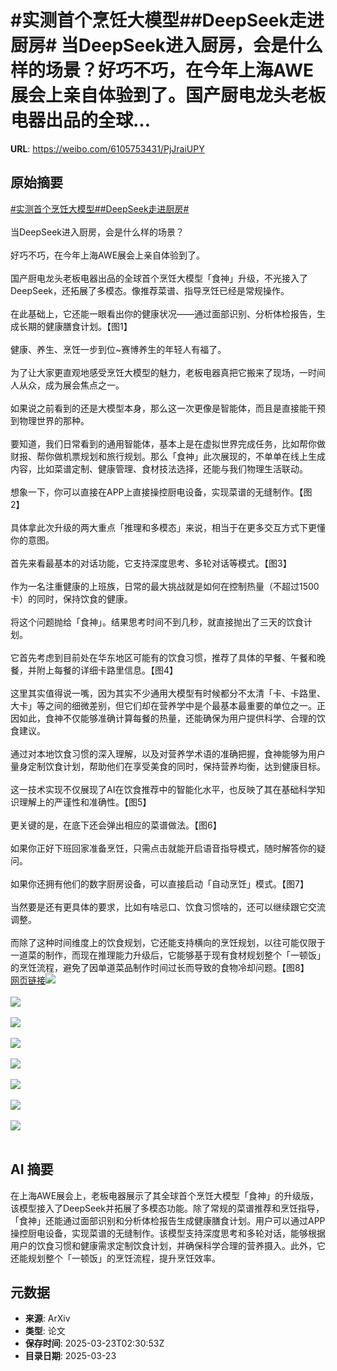 # #实测首个烹饪大模型##DeepSeek走进厨房# 当DeepSeek进入厨房，会是什么样的场景？好巧不巧，在今年上海AWE展会上亲自体验到了。国产厨电龙头老板电器出品的全球...

**URL**: https://weibo.com/6105753431/PjJraiUPY

## 原始摘要

<a href="https://m.weibo.cn/search?containerid=231522type%3D1%26t%3D10%26q%3D%23%E5%AE%9E%E6%B5%8B%E9%A6%96%E4%B8%AA%E7%83%B9%E9%A5%AA%E5%A4%A7%E6%A8%A1%E5%9E%8B%23&amp;extparam=%23%E5%AE%9E%E6%B5%8B%E9%A6%96%E4%B8%AA%E7%83%B9%E9%A5%AA%E5%A4%A7%E6%A8%A1%E5%9E%8B%23" data-hide=""><span class="surl-text">#实测首个烹饪大模型#</span></a><a href="https://m.weibo.cn/search?containerid=231522type%3D1%26t%3D10%26q%3D%23DeepSeek%E8%B5%B0%E8%BF%9B%E5%8E%A8%E6%88%BF%23&amp;extparam=%23DeepSeek%E8%B5%B0%E8%BF%9B%E5%8E%A8%E6%88%BF%23" data-hide=""><span class="surl-text">#DeepSeek走进厨房#</span></a> <br><br>当DeepSeek进入厨房，会是什么样的场景？<br><br>好巧不巧，在今年上海AWE展会上亲自体验到了。<br><br>国产厨电龙头老板电器出品的全球首个烹饪大模型「食神」升级，不光接入了DeepSeek，还拓展了多模态。像推荐菜谱、指导烹饪已经是常规操作。<br><br>在此基础上，它还能一眼看出你的健康状况——通过面部识别、分析体检报告，生成长期的健康膳食计划。【图1】<br><br>健康、养生、烹饪一步到位~赛博养生的年轻人有福了。<br><br>为了让大家更直观地感受烹饪大模型的魅力，老板电器真把它搬来了现场，一时间人从众，成为展会焦点之一。<br><br>如果说之前看到的还是大模型本身，那么这一次更像是智能体，而且是直接能干预到物理世界的那种。<br><br>要知道，我们日常看到的通用智能体，基本上是在虚拟世界完成任务，比如帮你做财报、帮你做机票规划和旅行规划。那么「食神」此次展现的，不单单在线上生成内容，比如菜谱定制、健康管理、食材技法选择，还能与我们物理生活联动。<br><br>想象一下，你可以直接在APP上直接操控厨电设备，实现菜谱的无缝制作。【图2】<br><br>具体拿此次升级的两大重点「推理和多模态」来说，相当于在更多交互方式下更懂你的意图。<br><br>首先来看最基本的对话功能，它支持深度思考、多轮对话等模式。【图3】<br><br>作为一名注重健康的上班族，日常的最大挑战就是如何在控制热量（不超过1500卡）的同时，保持饮食的健康。<br><br>将这个问题抛给「食神」。结果思考时间不到几秒，就直接抛出了三天的饮食计划。<br><br>它首先考虑到目前处在华东地区可能有的饮食习惯，推荐了具体的早餐、午餐和晚餐，并附上每餐的详细卡路里信息。【图4】<br><br>这里其实值得说一嘴，因为其实不少通用大模型有时候都分不太清「卡、卡路里、大卡」等之间的细微差别，但它们却在营养学中是个最基本最重要的单位之一。正因如此，食神不仅能够准确计算每餐的热量，还能确保为用户提供科学、合理的饮食建议。<br><br>通过对本地饮食习惯的深入理解，以及对营养学术语的准确把握，食神能够为用户量身定制饮食计划，帮助他们在享受美食的同时，保持营养均衡，达到健康目标。<br><br>这一技术实现不仅展现了AI在饮食推荐中的智能化水平，也反映了其在基础科学知识理解上的严谨性和准确性。【图5】<br><br>更关键的是，在底下还会弹出相应的菜谱做法。【图6】<br><br>如果你正好下班回家准备烹饪，只需点击就能开启语音指导模式，随时解答你的疑问。<br><br>如果你还拥有他们的数字厨房设备，可以直接启动「自动烹饪」模式。【图7】<br><br>当然要是还有更具体的要求，比如有啥忌口、饮食习惯啥的，还可以继续跟它交流调整。<br><br>而除了这种时间维度上的饮食规划，它还能支持横向的烹饪规划，以往可能仅限于一道菜的制作，而现在推理能力升级后，它能够基于现有食材规划整个「一顿饭」的烹饪流程，避免了因单道菜品制作时间过长而导致的食物冷却问题。【图8】<a href="https://weibo.cn/sinaurl?u=https%3A%2F%2Fmp.weixin.qq.com%2Fs%2FkAYTa_ZIozpcDbup2ijk8g" data-hide=""><span class="url-icon"><img style="width: 1rem;height: 1rem" src="https://h5.sinaimg.cn/upload/2015/09/25/3/timeline_card_small_web_default.png" referrerpolicy="no-referrer"></span><span class="surl-text">网页链接</span></a><img style="" src="https://tvax1.sinaimg.cn/large/006Fd7o3ly1hzpt5oavflg30fn0kz4qr.gif" referrerpolicy="no-referrer"><br><br><img style="" src="https://tvax3.sinaimg.cn/large/006Fd7o3ly1hzpt6au1wgj30j60k6juq.jpg" referrerpolicy="no-referrer"><br><br><img style="" src="https://tvax2.sinaimg.cn/large/006Fd7o3ly1hzpt6hdtffj30j5101af2.jpg" referrerpolicy="no-referrer"><br><br><img style="" src="https://tvax2.sinaimg.cn/large/006Fd7o3ly1hzpt6supnfg30dd0rn7wh.gif" referrerpolicy="no-referrer"><br><br><img style="" src="https://tvax4.sinaimg.cn/large/006Fd7o3ly1hzpt73rogwg30hk10a7wh.gif" referrerpolicy="no-referrer"><br><br><img style="" src="https://tvax3.sinaimg.cn/large/006Fd7o3ly1hzpt7bnqjyj30u00w1tge.jpg" referrerpolicy="no-referrer"><br><br><img style="" src="https://tvax2.sinaimg.cn/large/006Fd7o3ly1hzpt7jpcdhj30u00jmact.jpg" referrerpolicy="no-referrer"><br><br><img style="" src="https://tvax2.sinaimg.cn/large/006Fd7o3ly1hzpt7y8aasj30u00fz49o.jpg" referrerpolicy="no-referrer"><br><br>

## AI 摘要

在上海AWE展会上，老板电器展示了其全球首个烹饪大模型「食神」的升级版，该模型接入了DeepSeek并拓展了多模态功能。除了常规的菜谱推荐和烹饪指导，「食神」还能通过面部识别和分析体检报告生成健康膳食计划。用户可以通过APP操控厨电设备，实现菜谱的无缝制作。该模型支持深度思考和多轮对话，能够根据用户的饮食习惯和健康需求定制饮食计划，并确保科学合理的营养摄入。此外，它还能规划整个「一顿饭」的烹饪流程，提升烹饪效率。

## 元数据

- **来源**: ArXiv
- **类型**: 论文
- **保存时间**: 2025-03-23T02:30:53Z
- **目录日期**: 2025-03-23
